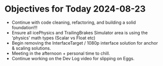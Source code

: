 # Objectives for Today 2024-08-23

- Continue with code cleaning, refactoring, and building a solid foundation!!!
- Ensure all icePhysics and TrailingBrakes Simulator area is using the 'physics' math types (Scalar vs Float etc)
- Begin removing the InterfaceTarget / 1080p interface solution for anchor & scaling solutions.
- Meeting in the afternoon + personal time to chill.
- Continue working on the Dev Log video for slipping on Eggs.
